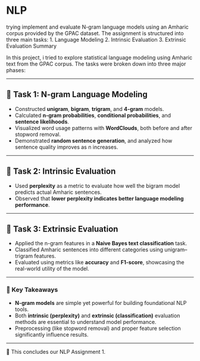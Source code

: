 # NLP
trying implement and evaluate N-gram language models using an Amharic corpus provided by the GPAC dataset.   The assignment is structured into three main tasks: 1. Language Modeling 2. Intrinsic Evaluation 3. Extrinsic Evaluation
Summary

In this project, i tried to explore statistical language modeling using Amharic text from the GPAC corpus. The tasks were broken down into three major phases:

---

## 🔹 Task 1: N-gram Language Modeling
- Constructed **unigram**, **bigram**, **trigram**, and **4-gram** models.
- Calculated **n-gram probabilities**, **conditional probabilities**, and **sentence likelihoods**.
- Visualized word usage patterns with **WordClouds**, both before and after stopword removal.
- Demonstrated **random sentence generation**, and analyzed how sentence quality improves as n increases.

---

## 🔹 Task 2: Intrinsic Evaluation
- Used **perplexity** as a metric to evaluate how well the bigram model predicts actual Amharic sentences.
- Observed that **lower perplexity indicates better language modeling performance**.

---

## 🔹 Task 3: Extrinsic Evaluation
- Applied the n-gram features in a **Naive Bayes text classification** task.
- Classified Amharic sentences into different categories using unigram–trigram features.
- Evaluated using metrics like **accuracy** and **F1-score**, showcasing the real-world utility of the model.

---

### 🧠 Key Takeaways
- **N-gram models** are simple yet powerful for building foundational NLP tools.
- Both **intrinsic (perplexity)** and **extrinsic (classification)** evaluation methods are essential to understand model performance.
- Preprocessing (like stopword removal) and proper feature selection significantly influence results.

---

📌 This concludes our NLP Assignment 1.
